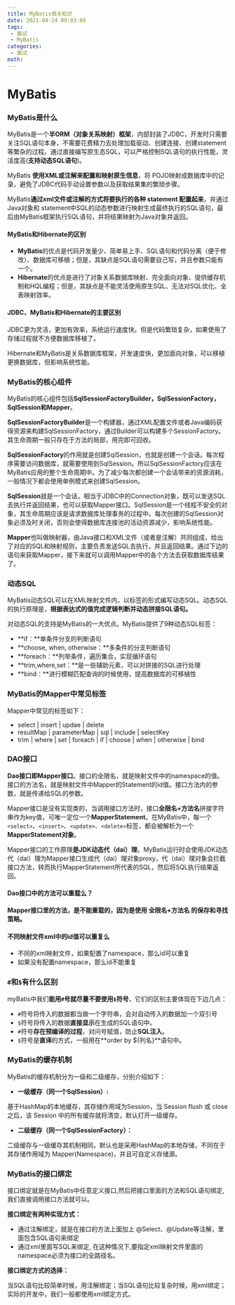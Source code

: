 ```yaml
---
title: MyBatis相关知识
date: 2021-04-24 09:03:09
tags:
 - 面试
 - MyBatis
categories:
 - 面试
math:
---
```


# MyBatis

### MyBatis是什么

MyBatis是一个**半ORM（对象关系映射）框架**，内部封装了JDBC，开发时只需要关注SQL语句本身，不需要花费精力去处理加载驱动、创建连接、创建statement等繁杂的过程。通过直接编写原生态SQL，可以严格控制SQL语句的执行性能，灵活度高(**支持动态SQL语句**)。

MyBatis **使用XML或注解来配置和映射原生信息**，将 POJO映射成数据库中的记录，避免了JDBC代码手动设置参数以及获取结果集的繁琐步骤。

MyBatis**通过xml文件或注解的方式将要执行的各种 statement 配置起来**，并通过Java对象和 statement中SQL的动态参数进行映射生成最终执行的SQL语句，最后由MyBatis框架执行SQL语句，并将结果映射为Java对象并返回。


<!-- more -->
#### MyBatis和Hibernate的区别

- **MyBatis**的优点是代码开发量少、简单易上手、SQL语句和代码分离（便于修改）、数据库可移植；但是，其缺点是SQL语句需要自己写，并且参数只能有一个。
- **Hibernate**的优点是进行了对象关系数据库映射、完全面向对象、提供缓存机制和HQL编程；但是，其缺点是不能灵活使用原生SQL、无法对SQL优化、全表映射效率。

#### JDBC、MyBatis和Hibernate的主要区别

JDBC更为灵活，更加有效率，系统运行速度快。但是代码繁琐复杂，如果使用了存储过程就不方便数据库移植了。

Hibernate和MyBatis是关系数据库框架，开发速度快，更加面向对象，可以移植更换数据库，但影响系统性能。

### MyBatis的核心组件

MyBatis的核心组件包括**SqlSessionFactoryBuilder，SqlSessionFactory，SqlSession和Mapper**。

**SqlSessionFactoryBuilder**是一个构建器，通过XML配置文件或者Java编码获得资源来构建SqlSessionFactory，通过Builder可以构建多个SessionFactory。其生命周期一般只存在于方法的局部，用完即可回收。

**SqlSessionFactory**的作用就是创建SqlSession，也就是创建一个会话。每次程序需要访问数据库，就需要使用到SqlSession。所以SqlSessionFactory应该在MyBatis应用的整个生命周期中。为了减少每次都创建一个会话带来的资源消耗，一般情况下都会使用单例模式来创建SqlSession。

**SqlSession**就是一个会话，相当于JDBC中的Connection对象，既可以发送SQL去执行并返回结果，也可以获取Mapper接口。SqlSession是一个线程不安全的对象，其生命周期应该是请求数据库处理事务的过程中。每次创建的SqlSession对象必须及时关闭，否则会使得数据库连接池的活动资源减少，影响系统性能。

**Mapper**也叫做映射器，由Java接口和XML文件（或者是注解）共同组成，给出了对应的SQL和映射规则，主要负责发送SQL去执行，并且返回结果。通过下边的语句来获取Mapper，接下来就可以调用Mapper中的各个方法去获取数据库结果了。

### 动态SQL

MyBatis动态SQL可以在XML映射文件内，以标签的形式编写动态SQL。动态SQL的执行原理是，**根据表达式的值完成逻辑判断并动态拼接SQL语句。**

对动态SQL的支持是MyBatis的一大优点。MyBatis提供了9种动态SQL标签：

- **if：**单条件分支的判断语句
- **choose, when, otherwise：**多条件的分支判断语句
- **foreach：**列举条件，遍历集合，实现循环语句
- **trim,where,set：**是一些辅助元素，可以对拼接的SQL进行处理
- **bind：**进行模糊匹配查询的时候使用，提高数据库的可移植性

### MyBatis的Mapper中常见标签

Mapper中常见的标签如下：

- select | insert | updae | delete
- resultMap | parameterMap | sql | include | selectKey
- trim | where | set | foreach | if | choose | when | otherwise | bind

### DAO接口

**Dao接口即Mapper接口**。接口的全限名，就是映射文件中的namespace的值。接口的方法名，就是映射文件中Mapper的Statement的id值。接口方法内的参数，就是传递给SQL的参数。

Mapper接口是没有实现类的，当调用接口方法时，接口**全限名+方法名**拼接字符串作为key值，可唯一定位一个**MapperStatement**。在MyBatis中，每一个`<select>`、`<insert>`、`<update>`、`<delete>`标签，都会被解析为一个**MapperStatement对象**。

Mapper接口的工作原理**是JDK动态代（dai）理**，MyBatis运行时会使用JDK动态代（dai）理为Mapper接口生成代（dai）理对象proxy，代（dai）理对象会拦截接口方法，转而执行MapperStatement所代表的SQL，然后将SQL执行结果返回。

#### Dao接口中的方法可以重载么？

**Mapper接口里的方法，是不能重载的，因为是使用 全限名+方法名 的保存和寻找策略。**

#### 不同映射文件xml中的id值可以重复么

- 不同的xml映射文件，如果配置了namespace，那么id可以重复
- 如果没有配置namespace，那么id不能重复

### `#`和`$`有什么区别

myBatis中我们**能用`#`号就尽量不要使用`$`符号**，它们的区别主要体现在下边几点：

- `#`符号将传入的数据都当做一个字符串，会对自动传入的数据加一个双引号
- `$`符号将传入的数据**直接显示**在生成的SQL语句中。
- `#`符号**存在预编译的过程**，对问号赋值，防止**SQL注入**。
- `$`符号是**直译**的方式，一般用在**order by ${列名}**语句中。

### MyBatis的缓存机制

MyBatis的缓存机制分为一级和二级缓存，分别介绍如下：

- **一级缓存（同一个SqlSession）:**

基于HashMap的本地缓存，其存储作用域为Session，当 Session flush 或 close 之后，该 Session 中的所有缓存就将清空，默认打开一级缓存。

- **二级缓存（同一个SqlSessionFactory）：**

二级缓存与一级缓存其机制相同，默认也是采用HashMap的本地存储，不同在于其存储作用域为 Mapper(Namespace)，并且可自定义存储源。

### MyBatis的接口绑定

接口绑定就是在MyBatis中任意定义接口,然后把接口里面的方法和SQL语句绑定, 我们直接调用接口方法就可以。

**接口绑定有两种实现方式：**

- 通过注解绑定，就是在接口的方法上面加上 @Select、@Update等注解，里面包含SQL语句来绑定
- 通过xml里面写SQL来绑定, 在这种情况下,要指定xml映射文件里面的namespace必须为接口的全路径名。

**接口绑定方式的选择：**

当SQL语句比较简单时候，用注解绑定；当SQL语句比较复杂时候，用xml绑定；实际的开发中，我们一般都使用xml绑定方式。